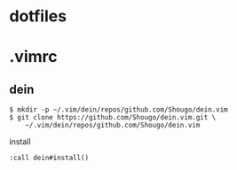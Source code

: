 # dotfiles

# .vimrc

## dein  
```
$ mkdir -p ~/.vim/dein/repos/github.com/Shougo/dein.vim
$ git clone https://github.com/Shougo/dein.vim.git \
    ~/.vim/dein/repos/github.com/Shougo/dein.vim
```

install
```
:call dein#install()
```
